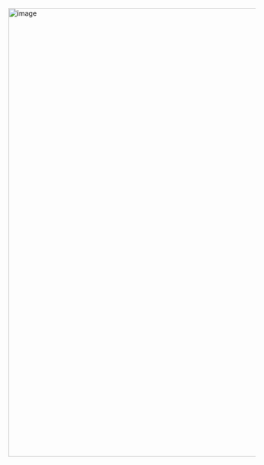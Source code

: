 <img width="1896" height="914" alt="image" src="https://github.com/user-attachments/assets/7d259061-668b-41c0-8a37-589a86a8665f" />
